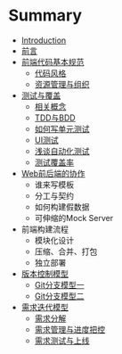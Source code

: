 # Summary

* [Introduction](intro.md)
* [前言](qian_yan.md)
* [前端代码基本规范](qian_duan_dai_ma_ji_ben_gui_fan.md)
   * [代码风格](dai_ma_feng_ge.md)
   * [资源管理与组织](zi_yuan_guan_li_yu_zu_zhi.md)
* [测试与覆盖](ce_shi_yu_fu_gai.md)
   * [相关概念](xiang_guan_gai_nian.md)
   * [TDD与BDD](tddyu_bdd.md)
   * [如何写单元测试](ru_he_xie_dan_yuan_ce_shi.md)
   * [UI测试](uice_shi.md)
   * [浅谈自动化测试](qian_tan_zi_dong_hua_ce_shi.md)
   * [测试覆盖率](ce_shi_fu_gai_lv.md)
* [Web前后端的协作](webqian_hou_duan_de_xie_zuo.md)
   * 谁来写模板
   * 分工与契约
   * 如何构建假数据
   * 可伸缩的Mock Server
* 前端构建流程
   * 模块化设计
   * 压缩、合并、打包
   * 独立部署
* [版本控制模型](ban_ben_kong_zhi_mo_xing.md)
   * [Git分支模型一](gitfen_zhi_mo_xing_yi.md)
   * [Git分支模型二](gitfen_zhi_mo_xing_er.md)
* [需求迭代模型](xu_qiu_die_dai_mo_xing.md)
   * [需求分解](xu_qiu_fen_jie.md)
   * [需求管理与进度把控](xu_qiu_guan_li_yu_jin_du_ba_kong.md)
   * [需求测试与上线](xu_qiu_ce_shi_yu_shang_xian.md)

